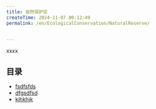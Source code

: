 ```yaml
---
title: 自然保护区
createTime: 2024-11-07 00:12:49
permalink: /en/EcologicalConservation/NaturalReserve/


---
```


xxxx

## 目录
- [fsdfsfds](./1.fsdfsfds.md)
- [dfgsdfsd](./2.dfgsdfsd.md)
- [kjhkhjk](./3.kjhkhjk.md)
